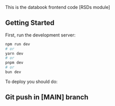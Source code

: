 This is the databook frontend code [RSDs module]

## Getting Started

First, run the development server:

```bash
npm run dev
# or
yarn dev
# or
pnpm dev
# or
bun dev
```

To deploy you should do:

## Git push in [MAIN] branch
